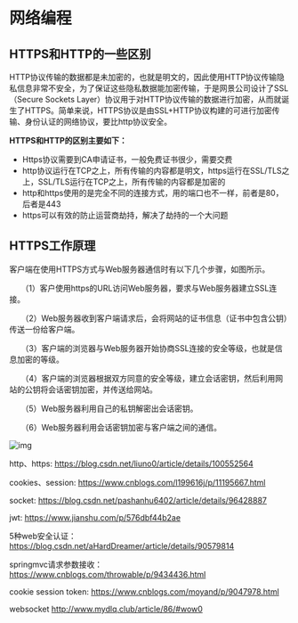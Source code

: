 # 网络编程

## HTTPS和HTTP的一些区别

 HTTP协议传输的数据都是未加密的，也就是明文的，因此使用HTTP协议传输隐私信息非常不安全，为了保证这些隐私数据能加密传输，于是网景公司设计了SSL（Secure Sockets Layer）协议用于对HTTP协议传输的数据进行加密，从而就诞生了HTTPS。简单来说，HTTPS协议是由SSL+HTTP协议构建的可进行加密传输、身份认证的网络协议，要比http协议安全。 

 **HTTPS和HTTP的区别主要如下：** 

+ Https协议需要到CA申请证书，一般免费证书很少，需要交费
+ http协议运行在TCP之上，所有传输的内容都是明文，https运行在SSL/TLS之上，SSL/TLS运行在TCP之上，所有传输的内容都是加密的
+ http和https使用的是完全不同的连接方式，用的端口也不一样，前者是80，后者是443
+ https可以有效的防止运营商劫持，解决了劫持的一个大问题

## HTTPS工作原理

客户端在使用HTTPS方式与Web服务器通信时有以下几个步骤，如图所示。

　　（1）客户使用https的URL访问Web服务器，要求与Web服务器建立SSL连接。

　　（2）Web服务器收到客户端请求后，会将网站的证书信息（证书中包含公钥）传送一份给客户端。

　　（3）客户端的浏览器与Web服务器开始协商SSL连接的安全等级，也就是信息加密的等级。

　　（4）客户端的浏览器根据双方同意的安全等级，建立会话密钥，然后利用网站的公钥将会话密钥加密，并传送给网站。

　　（5）Web服务器利用自己的私钥解密出会话密钥。

　　（6）Web服务器利用会话密钥加密与客户端之间的通信。

 ![img](https://pic002.cnblogs.com/images/2012/339704/2012071410212142.gif) 



http、https: https://blog.csdn.net/liuno0/article/details/100552564 

cookies、session: https://www.cnblogs.com/l199616j/p/11195667.html 

socket: https://blog.csdn.net/pashanhu6402/article/details/96428887 

jwt: https://www.jianshu.com/p/576dbf44b2ae 

5种web安全认证： https://blog.csdn.net/aHardDreamer/article/details/90579814 

springmvc请求参数接收： https://www.cnblogs.com/throwable/p/9434436.html 

cookie session token: https://www.cnblogs.com/moyand/p/9047978.html 

websocket http://www.mydlq.club/article/86/#wow0 

